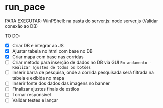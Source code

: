 # run_pace

PARA EXECUTAR:
WinPShell: na pasta do server.js: node server.js (Validar conexão ao DB)

TO DO:
- [X] Criar DB e integrar ao JS 
- [X] Ajustar tabela no html com base no DB 
- [X] Criar mapa com base nas corridas 
- [ ] Criar método para inserção de dados no DB via GUI ``Em andamento - Realizar ajustes de todos os botões``
- [ ] Inserir barra de pesquisa, onde a corrida pesquisada será filtrada na tabela e exibida no mapa
- [ ] Inserir fonte dos dados das imagens no banner
- [ ] Finalizar ajustes finais de estilos
- [ ] Tornar responsível 
- [ ] Validar testes e lançar